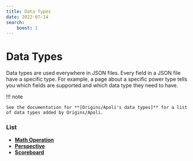 ```yaml
---
title: Data Types
date: 2022-07-14
search:
    boost: 1
---
```


#   Data Types

Data types are used everywhere in JSON files. Every field in a JSON file have a specific type. For example, a page about a specific power type tells you which fields are supported and which data type they need to have.

!!! note

    See the documentation for **[Origins/Apoli's data types]** for a list of data types added by Origins/Apoli.


### List

* [**Math Operation**](data_types/math_operation.md)
* [**Perspective**](data_types/perspective.md)
* [**Scoreboard**](data_types/scoreboard.md)



[Origins/Apoli's data types]: https://origins.readthedocs.io/en/latest/types/data_types
